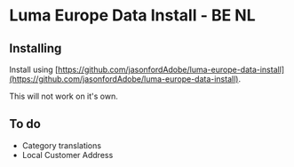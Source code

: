 # Luma Europe Data Install - BE NL

## Installing

Install using [https://github.com/jasonfordAdobe/luma-europe-data-install](https://github.com/jasonfordAdobe/luma-europe-data-install).

This will not work on it's own.

## To do
* Category translations
* Local Customer Address
